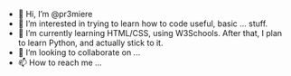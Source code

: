 - 👋 Hi, I’m @pr3miere
- 👀 I’m interested in trying to learn how to code useful, basic ... stuff.
- 🌱 I’m currently learning HTML/CSS, using W3Schools. After that, I plan to learn Python, and actually stick to it.
- 💞️ I’m looking to collaborate on ...
- 📫 How to reach me ...

<!---
pr3miere/pr3miere is a ✨ special ✨ repository because its `README.md` (this file) appears on your GitHub profile.
You can click the Preview link to take a look at your changes.
--->
